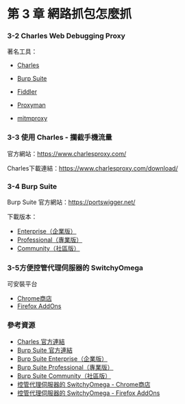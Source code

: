 # 第 3 章  網路抓包怎麼抓





### 3-2 Charles Web Debugging Proxy

著名工具：

- [Charles](https://www.charlesproxy.com/)

- [Burp Suite](https://portswigger.net/)

- [Fiddler](https://www.telerik.com/fiddler)

- [Proxyman](https://proxyman.io/)

- [mitmproxy](https://mitmproxy.org/)

### 3-3 使用 Charles - 攔截手機流量

官方網站：https://www.charlesproxy.com/

Charles下載連結：https://www.charlesproxy.com/download/



### 3-4 Burp Suite

Burp Suite 官方網站：https://portswigger.net/

下載版本：

- [Enterprise（企業版）](https://portswigger.net/burp/enterprise)
-  [Professional（專業版）](https://portswigger.net/burp/pro)
-   [Community（社區版）](https://portswigger.net/burp/communitydownload)



### 3-5方便控管代理伺服器的 SwitchyOmega


可安裝平台
- [Chrome商店]( https://chrome.google.com/webstore/detail/proxy-switchyomega/padekgcemlokbadohgkifijomclgjgif?hl=zh-TW)
- [Firefox AddOns]( https://addons.mozilla.org/en-US/firefox/addon/switchyomega/)



### 參考資源

- [Charles 官方連結](https://www.charlesproxy.com/)
- [Burp Suite 官方連結](https://portswigger.net/)
- [Burp Suite Enterprise（企業版）](https://portswigger.net/burp/enterprise)
- [Burp Suite Professional（專業版）](https://portswigger.net/burp/pro)
- [Burp Suite Community（社區版）](https://portswigger.net/burp/communitydownload)
- [控管代理伺服器的 SwitchyOmega - Chrome商店](https://chrome.google.com/webstore/detail/proxy-switchyomega/padekgcemlokbadohgkifijomclgjgif?hl=zh-TW)
- [控管代理伺服器的 SwitchyOmega - Firefox AddOns](https://addons.mozilla.org/en-US/firefox/addon/switchyomega/)
